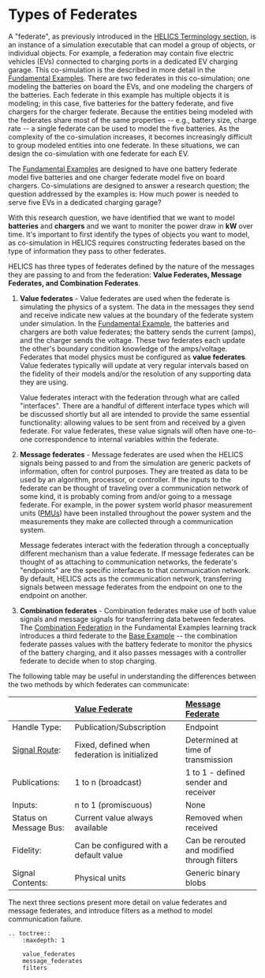 # Types of Federates

A "federate", as previously introduced in the [HELICS Terminology section](./helics_terminology.md), is an instance of a simulation executable that can model a group of objects, or individual objects. For example, a federation may contain five electric vehicles (EVs) connected to charging ports in a dedicated EV charging garage. This co-simulation is the described in more detail in the [Fundamental Examples](../examples/fundamental_examples/fundamental_examples.md). There are two federates in this co-simulation; one modeling the batteries on board the EVs, and one modeling the chargers of the batteries. Each federate in this example has multiple objects it is modeling; in this case, five batteries for the battery federate, and five chargers for the charger federate. Because the entities being modeled with the federates share most of the same properties -- e.g., battery size, charge rate -- a single federate can be used to model the five batteries. As the complexity of the co-simulation increases, it becomes increasingly difficult to group modeled entities into one federate. In these situations, we can design the co-simulation with one federate for each EV. 

The [Fundamental Examples](../examples/fundamental_examples/fundamental_examples.md) are designed to have one battery federate model five batteries and one charger federate model five on board chargers. Co-simulations are designed to answer a research question; the question addressed by the examples is: How much power is needed to serve five EVs in a dedicated charging garage?

With this research question, we have identified that we want to model **batteries** and **chargers** and we want to moniter the power draw in **kW** over time. It's important to first identify the types of objects you want to model, as co-simulation in HELICS requires constructing federates based on the type of information they pass to other federates.

HELICS has three types of federates defined by the nature of the messages they are passing to and from the federation: **Value Federates, Message Federates, and Combination Federates**.



1. **Value federates** - Value federates are used when the federate is simulating the physics of a system. The data in the messages they send and receive indicate new values at the boundary of the federate system under simulation. In the [Fundamental Example](../examples/fundamental_examples/fundamental_examples.md), the batteries and chargers are both value federates; the battery sends the current (amps), and the charger sends the voltage. These two federates each update the other's boundary condition knowledge of the amps/voltage. Federates that model physics must be configured as **value federates**.  Value federates typically will update at very regular intervals based on the fidelity of their models and/or the resolution of any supporting data they are using.

   Value federates interact with the federation through what are called "interfaces". There are a handful of different interface types which will be discussed shortly but all are intended to provide the same essential functionality: allowing values to be sent from and received by a given federate. For value federates, these value signals will often have one-to-one correspondence to internal variables within the federate. 

2. **Message federates** - Message federates are used when the HELICS signals being passed to and from the simulation are generic packets of information, often for control purposes. They are treated as data to be used by an algorithm, processor, or controller. If the inputs to the federate can be thought of traveling over a communication network of some kind, it is probably coming from and/or going to a message federate. For example, in the power system world phasor measurement units ([PMUs](https://en.wikipedia.org/wiki/Phasor_measurement_unit)) have been installed throughout the power system and the measurements they make are collected through a communication system.

   Message federates interact with the federation through a conceptually different mechanism than a value federate. If message federates can be thought of as attaching to communication networks, the federate's "endpoints" are the specific interfaces to that communication network. By default, HELICS acts as the communication network, transferring signals between message federates from the endpoint on one to the endpoint on another.

3. **Combination federates** - Combination federates make use of both value signals and message signals for transferring data between federates. The [Combination Federation](../examples/fundamental_examples/fundamental_combo.md) in the Fundamental Examples learning track introduces a third federate to the [Base Example](../examples/fundamental_examples/fundamental_default.md) -- the combination federate passes values with the battery federate to monitor the physics of the battery charging, and it also passes messages with a controller federate to decide when to stop charging.

The following table may be useful in understanding the differences between the two methods by which federates can communicate:


|  |[Value Federate](./value_federates.md)  | [Message Federate](./message_federates.md)        |
|:---|:-----------------------------------------|:-----------------|
| Handle Type:  | Publication/Subscription |  Endpoint |
| [Signal Route](../advanced_topics/queries.md): |Fixed, defined when federation is initialized    |Determined at time of transmission   |
| Publications: | 1 to n (broadcast)    |1 to 1 - defined sender and receiver        |
| Inputs: | n to 1 (promiscuous)  |       None              |
| Status on Message Bus: |Current value always available|Removed when received |
| Fidelity: |Can be configured with a default value |Can be rerouted and modified through filters |
| Signal Contents: |Physical units  |Generic binary blobs  |

The next three sections present more detail on value federates and message federates, and introduce filters as a method to model communication failure.

```eval_rst
.. toctree::
    :maxdepth: 1
    
    value_federates
    message_federates
    filters

```